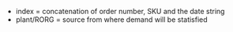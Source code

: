 - index = concatenation of order number, SKU and the date string
- plant/RORG = source from where demand will be statisfied